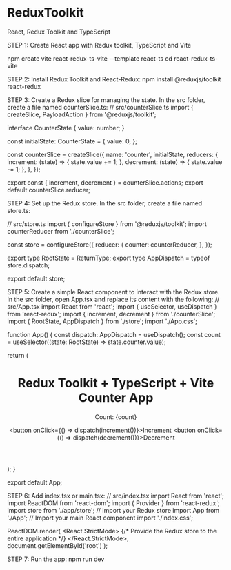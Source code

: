 # ReduxToolkit
React, Redux Toolkit and TypeScript

STEP 1: Create React app with Redux toolkit, TypeScript and Vite

npm create vite react-redux-ts-vite --template react-ts
cd react-redux-ts-vite

STEP 2: Install Redux Toolkit and React-Redux:
npm install @reduxjs/toolkit react-redux

STEP 3: Create a Redux slice for managing the state. In the src folder, create a file named counterSlice.ts:
// src/counterSlice.ts
import { createSlice, PayloadAction } from '@reduxjs/toolkit';

interface CounterState {
  value: number;
}

const initialState: CounterState = {
  value: 0,
};

const counterSlice = createSlice({
  name: 'counter',
  initialState,
  reducers: {
    increment: (state) => {
      state.value += 1;
    },
    decrement: (state) => {
      state.value -= 1;
    },
  },
});

export const { increment, decrement } = counterSlice.actions;
export default counterSlice.reducer;


STEP 4: Set up the Redux store. In the src folder, create a file named store.ts:

// src/store.ts
import { configureStore } from '@reduxjs/toolkit';
import counterReducer from './counterSlice';

const store = configureStore({
  reducer: {
    counter: counterReducer,
  },
});

export type RootState = ReturnType<typeof store.getState>;
export type AppDispatch = typeof store.dispatch;

export default store;


STEP 5: Create a simple React component to interact with the Redux store. In the src folder, open App.tsx and replace its content with the following:
// src/App.tsx
import React from 'react';
import { useSelector, useDispatch } from 'react-redux';
import { increment, decrement } from './counterSlice';
import { RootState, AppDispatch } from './store';
import './App.css';

function App() {
  const dispatch: AppDispatch = useDispatch();
  const count = useSelector((state: RootState) => state.counter.value);

  return (
    <div className="App">
      <header className="App-header">
        <h1>Redux Toolkit + TypeScript + Vite Counter App</h1>
        <p>Count: {count}</p>
        <div>
          <button onClick={() => dispatch(increment())}>Increment</button>
          <button onClick={() => dispatch(decrement())}>Decrement</button>
        </div>
      </header>
    </div>
  );
}

export default App;

STEP 6: Add index.tsx or main.tsx:
// src/index.tsx
import React from 'react';
import ReactDOM from 'react-dom';
import { Provider } from 'react-redux';
import store from './app/store'; // Import your Redux store
import App from './App'; // Import your main React component
import './index.css';

ReactDOM.render(
  <React.StrictMode>
    {/* Provide the Redux store to the entire application */}
    <Provider store={store}>
      <App />
    </Provider>
  </React.StrictMode>,
  document.getElementById('root')
);


STEP 7: Run the app:
npm run dev

